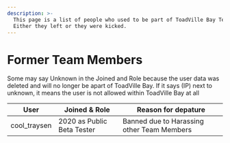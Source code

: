 ```yaml
---
description: >-
  This page is a list of people who used to be part of ToadVille Bay Team.
  Either they left or they were kicked.
---
```


# Former Team Members

Some may say Unknown in the Joined and Role because the user data was deleted and will no longer be apart of ToadVille Bay. If it says (IP) next to unknown, it means the user is not allowed within ToadVille Bay at all

| User          | Joined & Role              | Reason for depature                        |
| ------------- | -------------------------- | ------------------------------------------ |
| cool\_traysen | 2020 as Public Beta Tester | Banned due to Harassing other Team Members |
